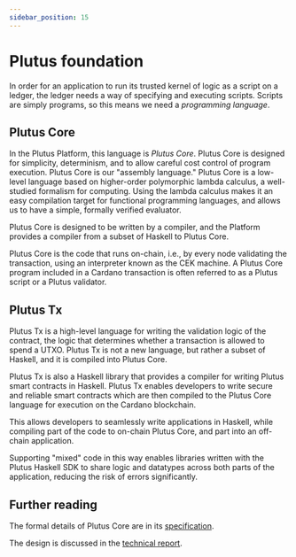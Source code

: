 ```yaml
---
sidebar_position: 15
---
```


# Plutus foundation

In order for an application to run its trusted kernel of logic as a script on a ledger, the ledger needs a way of specifying and executing scripts. 
Scripts are simply programs, so this means we need a *programming language*.

## Plutus Core

In the Plutus Platform, this language is *Plutus Core*. 
Plutus Core is designed for simplicity, determinism, and to allow careful cost control of program execution. 
Plutus Core is our "assembly language." 
Plutus Core is a low-level language based on higher-order polymorphic lambda calculus, a well-studied formalism for computing. 
Using the lambda calculus makes it an easy compilation target for functional programming languages, and allows us to have a simple, formally verified evaluator.

Plutus Core is designed to be written by a compiler, and the Platform provides a compiler from a subset of Haskell to Plutus Core. 

Plutus Core is the code that runs on-chain, i.e., by every node validating the transaction, using an interpreter known as the CEK machine. 
A Plutus Core program included in a Cardano transaction is often referred to as a Plutus script or a Plutus validator.

## Plutus Tx

Plutus Tx is a high-level language for writing the validation logic of the contract, the logic that determines whether a transaction is allowed to spend a UTXO. 
Plutus Tx is not a new language, but rather a subset of Haskell, and it is compiled into Plutus Core. 

Plutus Tx is also a Haskell library that provides a compiler for writing Plutus smart contracts in Haskell. 
Plutus Tx enables developers to write secure and reliable smart contracts which are then compiled to the Plutus Core language for execution on the Cardano blockchain. 

This allows developers to seamlessly write applications in Haskell, while compiling part of the code to on-chain Plutus Core, and part into an off-chain application.

Supporting "mixed" code in this way enables libraries written with the Plutus Haskell SDK to share logic and datatypes across both parts of the application, reducing the risk of errors significantly.

## Further reading

The formal details of Plutus Core are in its [specification](https://github.com/IntersectMBO/plutus#specifications-and-design). 

The design is discussed in the [technical report](https://intersectmbo.github.io/plutus/resources/plutus-report.pdf).
